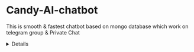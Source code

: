 

# Candy-AI-chatbot
This is smooth &amp; fastest chatbot  based on mongo database which work on telegram group & Private Chat

<details>

<p align="center"><a href="https://heroku.com/deploy?template=https://github.com/decentboyy/Candy-AI-chatbot"> <img src="https://img.shields.io/badge/Deploy%20To%20Heroku-pink?style=for-the-badge&logo=heroku" width="220" height="38.45"/></a></p>
</details>
